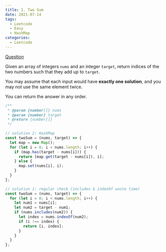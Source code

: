 ```yaml
---
title: 1. Two Sum
date: 2021-07-14
tags:
  - Leetcode
  - Easy
  - HashMap
categories:
  - Leetcode
---
```


[Question](https://leetcode.com/problems/two-sum/)

Given an array of integers `nums` and an integer `target`, return indices of the two numbers such that they add up to `target`.

You may assume that each input would have **exactly one solution**, and you may not use the same element twice.

You can return the answer in any order.

```js
/**
 * @param {number[]} nums
 * @param {number} target
 * @return {number[]}
 */

// solution 2: HashMap
const twoSum = (nums, target) => {
  let map = new Map();
  for (let i = 0; i < nums.length; i++) {
    if (map.has(target - nums[i])) {
      return [map.get(target - nums[i]), i];
    } else {
      map.set(nums[i], i);
    }
  }
};

// solution 1: regular check (includes & indexOf waste time)
const twoSum = (nums, target) => {
  for (let i = 0; i < nums.length; i++) {
    let num1 = nums[i];
    let num2 = target - num1;
    if (nums.includes(num2)) {
      let index = nums.indexOf(num2);
      if (i !== index) {
        return [i, index];
      }
    }
  }
};
```

